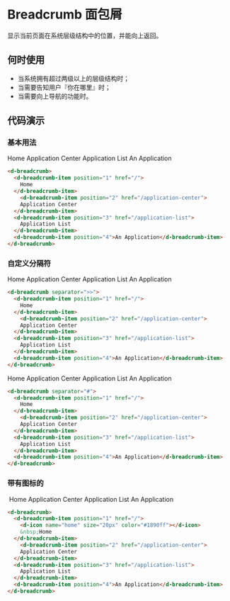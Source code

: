 # Breadcrumb 面包屑 <Badge type="warning" text="beta" />

显示当前页面在系统层级结构中的位置，并能向上返回。

## 何时使用

- 当系统拥有超过两级以上的层级结构时；
- 当需要告知用户『你在哪里』时；
- 当需要向上导航的功能时。

## 代码演示

### 基本用法

<d-breadcrumb>
  <d-breadcrumb-item position="1" href="/">
    Home
  </d-breadcrumb-item>
    <d-breadcrumb-item position="2" href="/application-center">
    Application Center
  </d-breadcrumb-item>
  <d-breadcrumb-item position="3" href="/application-list">
    Application List
  </d-breadcrumb-item>
  <d-breadcrumb-item position="4">An Application</d-breadcrumb-item>
</d-breadcrumb>

```HTML
<d-breadcrumb>
  <d-breadcrumb-item position="1" href="/">
    Home
  </d-breadcrumb-item>
    <d-breadcrumb-item position="2" href="/application-center">
    Application Center
  </d-breadcrumb-item>
  <d-breadcrumb-item position="3" href="/application-list">
    Application List
  </d-breadcrumb-item>
  <d-breadcrumb-item position="4">An Application</d-breadcrumb-item>
</d-breadcrumb>
```

### 自定义分隔符

<d-breadcrumb separator="#">
  <d-breadcrumb-item position="1" href="/">
    Home
  </d-breadcrumb-item>
    <d-breadcrumb-item position="2" href="/application-center">
    Application Center
  </d-breadcrumb-item>
  <d-breadcrumb-item position="3" href="/application-list">
    Application List
  </d-breadcrumb-item>
  <d-breadcrumb-item position="4">An Application</d-breadcrumb-item>
</d-breadcrumb>

```HTML
<d-breadcrumb separator=">>">
  <d-breadcrumb-item position="1" href="/">
    Home
  </d-breadcrumb-item>
    <d-breadcrumb-item position="2" href="/application-center">
    Application Center
  </d-breadcrumb-item>
  <d-breadcrumb-item position="3" href="/application-list">
    Application List
  </d-breadcrumb-item>
  <d-breadcrumb-item position="4">An Application</d-breadcrumb-item>
</d-breadcrumb>
```

<d-breadcrumb separator=">>">
  <d-breadcrumb-item position="1" href="/">
    Home
  </d-breadcrumb-item>
    <d-breadcrumb-item position="2" href="/application-center">
    Application Center
  </d-breadcrumb-item>
  <d-breadcrumb-item position="3" href="/application-list">
    Application List
  </d-breadcrumb-item>
  <d-breadcrumb-item position="4">An Application</d-breadcrumb-item>
</d-breadcrumb>

```HTML
<d-breadcrumb separator="#">
  <d-breadcrumb-item position="1" href="/">
    Home
  </d-breadcrumb-item>
    <d-breadcrumb-item position="2" href="/application-center">
    Application Center
  </d-breadcrumb-item>
  <d-breadcrumb-item position="3" href="/application-list">
    Application List
  </d-breadcrumb-item>
  <d-breadcrumb-item position="4">An Application</d-breadcrumb-item>
</d-breadcrumb>
```

### 带有图标的

<d-breadcrumb>
  <d-breadcrumb-item position="1" href="/">
    <d-icon name="home" size="20px" color="#1890ff"></d-icon>
    &nbsp;Home
  </d-breadcrumb-item>
    <d-breadcrumb-item position="2" href="/application-center">
    Application Center
  </d-breadcrumb-item>
  <d-breadcrumb-item position="3" href="/application-list">
    Application List
  </d-breadcrumb-item>
  <d-breadcrumb-item position="4">An Application</d-breadcrumb-item>
</d-breadcrumb>

```HTML
<d-breadcrumb>
  <d-breadcrumb-item position="1" href="/">
    <d-icon name="home" size="20px" color="#1890ff"></d-icon>
    &nbsp;Home
  </d-breadcrumb-item>
    <d-breadcrumb-item position="2" href="/application-center">
    Application Center
  </d-breadcrumb-item>
  <d-breadcrumb-item position="3" href="/application-list">
    Application List
  </d-breadcrumb-item>
  <d-breadcrumb-item position="4">An Application</d-breadcrumb-item>
</d-breadcrumb>
```
